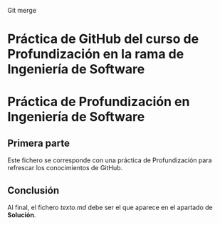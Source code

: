 Git merge
# Práctica de GitHub del curso de Profundización en la rama de Ingeniería de Software
# Práctica de Profundización en Ingeniería de Software
## Primera parte
Este fichero se corresponde con una práctica de Profundización para
refrescar los conocimientos de GitHub.
## Conclusión
Al final, el fichero *texto.md* debe ser el que aparece en el
apartado de **Solución**.